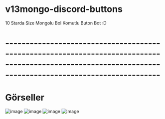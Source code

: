 # v13mongo-discord-buttons
10 Starda Size Mongolu Bol Komutlu Buton Bot :D

# --------------------------------------------------------------------------------------------------------------------------------------------------------

# Görseller

![image](https://cdn.discordapp.com/attachments/952180690055753788/964217061532389476/unknown.png)
![image](https://cdn.discordapp.com/attachments/952180690055753788/964217169573453835/unknown.png)
![image](https://cdn.discordapp.com/attachments/952180690055753788/964217271335657583/unknown.png)
![image](https://cdn.discordapp.com/attachments/952180690055753788/964217525166559312/unknown.png)

